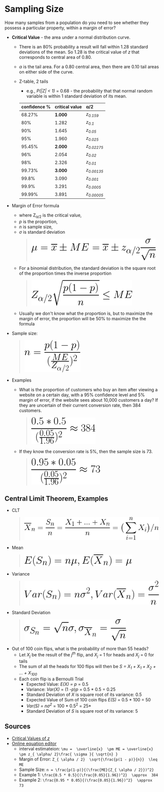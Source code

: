 # Sampling Size

How many samples from a population do you need to see whether they possess a particular property, within a margin of error?

* **Critical Value** - the area under a normal distribution curve.
  * There is an 80% probability a result will fall within 1.28 standard deviations of the mean. So 1.28 is the critical value of *z* that corresponds to central area of 0.80.
  * *&alpha;* is the tail area. For a 0.80 central area, then there are 0.10 tail areas on either side of the curve.
  * Z-table, 2 tails
    * e.g., *P(|Z| < 1)* = 0.68 - the probability that that normal random variable is within 1 standard deviation of its mean.
  
    | confidence % | critical value | &alpha;/2             |
    |--------------|----------------|-----------------------|
    | 68.27%       | **1.000**      | *z<sub>0.159</sub>*   |
    | 80%          | 1.282          | *z<sub>0.1</sub>*     |
    | 90%          | 1.645          | *z<sub>0.05</sub>*    |
    | 95%          | 1.960          | *z<sub>0.025</sub>*   |
    | 95.45%       | **2.000**      | *z<sub>0.02275</sub>* |
    | 96%          | 2.054          | *z<sub>0.02</sub>*    |
    | 98%          | 2.326          | *z<sub>0.01</sub>*    |
    | 99.73%       | **3.000**      | *z<sub>0.00135</sub>* |
    | 99.8%        | 3.090          | *z<sub>0.001</sub>*   |
    | 99.9%        | 3.291          | *z<sub>0.0005</sub>*  |
    | 99.99%       | 3.891          | *z<sub>0.00005</sub>* |

* Margin of Error formula
  * where Z<sub>&alpha;/2</sub> is the critical value,
  * *p* is the proportion,
  * *n* is sample size,
  * *&sigma;* is standard deviation
    > ![interval estimation](./img/48491707-2a277480-e7f6-11e8-8632-19a6d0daf3b2.png)
  * For a binomial distribution, the standard deviation is the square root of the proportion times the inverse proportion
    > ![Margin of Error](./img/48325466-b1f95d00-e603-11e8-92cd-7502e202f77a.png)
  * Usually we don't know what the proportion is, but to maximize the margin of error, the proportion will be 50% to maximize the the formula
* Sample size:
  > ![Sample Size](./img/48326258-5a102580-e606-11e8-95b1-a6df859de965.png)
* Examples
  * What is the proportion of customers who buy an item after viewing a website on a certain day, with a 95% confidence level and 5% margin of error, if the website sees about 10,000 customers a day? If they are uncertain of their current conversion rate, then 384 customers.
    > ![Example 1](./img/ff3b6b07-32e1-4e83-9de6-cf2d3b09bb74.png)
  * If they know the conversion rate is 5%, then the sample size is 73.
    > ![Example 2](./img/09c9b0c3-cd0a-4888-831c-fcd5bd25c044.png)

## Central Limit Theorem, Examples

* CLT
  > ![clt](./img/48669537-a5c64180-ead4-11e8-9885-ededb2b0302f.png)
* Mean
  > ![Expected Value Sum, Sample](./img/48675521-dbe0e100-eb27-11e8-8fef-85909fae57d5.png)
* Variance
  > ![Variance Sum, Sample](./img/48675533-fc10a000-eb27-11e8-8ed0-e67c6aa32ed2.png)
* Standard Deviation
  > ![Standard Deviation, sum, sample](./img/48675542-1d718c00-eb28-11e8-9da9-2e556ed992b2.png)
* Out of 100 coin flips, what is the probability of more than 55 heads?
  * Let *X<sub>j</sub>* be the result of the *j<sup>th</sup>* flip, and *X<sub>j</sub>* = 1 for heads and *X<sub>j</sub>* = 0 for tails
  * The sum of all the heads for 100 flips will then be *S = X<sub>1</sub> + X<sub>1</sub> + X<sub>2</sub> + ... + X<sub>100</sub>*
  * Each coin flip is a Bernoulli Trial
    * Expected Value: *E(X) = p* = 0.5
    * Variance: *Var(X)* = (1 -*p*)*p* = 0.5 * 0.5 = 0.25
    * Standard Deviation of *X* is square root of its variance: 0.5
    * Expected Value of Sum of 100 coin flips *E(S)* = 0.5 * 100 = 50
    * *Var(S) = n&sigma;<sup>2</sup>* = 100 * 0.5<sup>2</sup> = 25*
    * Standard Deviation of *S* is square root of its variance: 5


## Sources

* [Critical Values of *z*](http://www.math.armstrong.edu/statsonline/5/5.3.2.html)
* [Online equation editor](http://www.sciweavers.org/free-online-latex-equation-editor)
  * interval estimateion: `\mu =  \overline{x}  \pm ME = \overline{x}  \pm z_{ \alpha/ 2}\frac{ \sigma }{ \sqrt{n} }`
  * Margin of Error: `Z_{ \alpha / 2}  \sqrt{\frac{p(1 - p)}{n}}  \leq ME`
  * Sample Size: `n = \frac{p(1-p)}{(\frac{ME}{Z_{ \alpha / 2}})^2}`
  * Example 1: `\frac{0.5 * 0.5}{(\frac{0.05}{1.96})^2}  \approx  384`
  * Example 2: `\frac{0.95 * 0.05}{(\frac{0.05}{1.96})^2}  \approx  73
`
